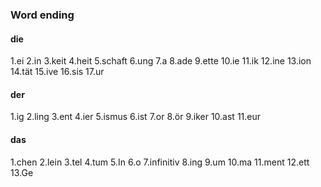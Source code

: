 ### Word ending
#### die
1.ei   2.in   3.keit   4.heit   5.schaft  6.ung  7.a     8.ade  9.ette
10.ie 11.ik 12.ine  13.ion  14.tät     15.ive  16.sis 17.ur

#### der 
1.ig  2.ling  3.ent    4.ier    5.ismus  6.ist  7.or
8.ör  9.iker  10.ast  11.eur

#### das

1.chen  2.lein   3.tel        4.tum   5.In    6.o   7.infinitiv  8.ing 
9.um    10.ma  11.ment  12.ett   13.Ge
